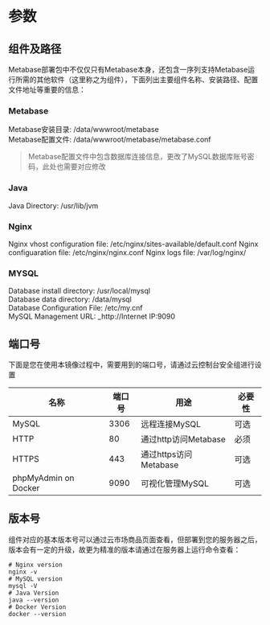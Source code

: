 # 参数

## 组件及路径

Metabase部署包中不仅仅只有Metabase本身，还包含一序列支持Metabase运行所需的其他软件（这里称之为组件），下面列出主要组件名称、安装路径、配置文件地址等重要的信息：

### Metabase

Metabase安装目录: /data/wwwroot/metabase  
Metabase配置文件: /data/wwwroot/metabase/metabase.conf

> Metabase配置文件中包含数据库连接信息，更改了MySQL数据库账号密码，此处也需要对应修改

### Java
Java Directory: /usr/lib/jvm

### Nginx
Nginx vhost configuration file: /etc/nginx/sites-available/default.conf
Nginx configuaration file: /etc/nginx/nginx.conf
Nginx logs file: /var/log/nginx/

### MYSQL
Database install directory: /usr/local/mysql  
Database data directory: /data/mysql  
Database Configuration File: /etc/my.cnf  
MySQL Management URL: _http://Internet IP:9090

## 端口号

下面是您在使用本镜像过程中，需要用到的端口号，请通过云控制台安全组进行设置

| 名称 | 端口号 | 用途 |  必要性 |
| --- | --- | --- | --- |
| MySQL | 3306 | 远程连接MySQL | 可选 |
| HTTP | 80 | 通过http访问Metabase | 必须 |
| HTTPS | 443 | 通过https访问Metabase | 可选 |
| phpMyAdmin on Docker | 9090 | 可视化管理MySQL | 可选 |

## 版本号

组件对应的基本版本号可以通过云市场商品页面查看，但部署到您的服务器之后，版本会有一定的升级，故更为精准的版本请通过在服务器上运行命令查看：

```shell
# Nginx version
nginx -v
# MySQL version
mysql -V
# Java Version
java --version
# Docker Version
docker --version
```